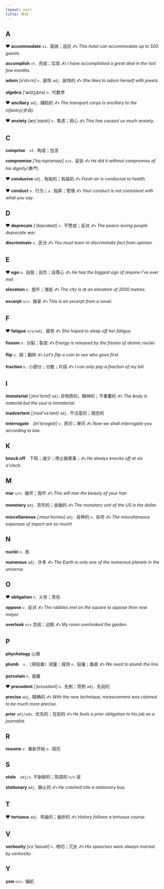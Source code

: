 ```yaml
---
layout: post
title: 单词
---
```


## A
♥ **accommodate** `vi.` 容纳；适应 ✍ *This hotel can accommodate up to 500 guests.*

**accomplish** `vt.` 完成；实现 ✍ *I have accomplished a great deal in the last few months.*

**adorn** *[ə'dɔːrn]* `v.` 装饰 `adj.` 装饰的 ✍ *She likes to adorn herself with jewels.*

**algebra** *['ældʒɪbrə]* `n.` 代数学

♥ **ancillary** `adj.` 辅助的 ✍ *The transport corps is ancillary to the infantry(步兵).*

♥ **anxiety** *[æŋ'zaɪəti]* `n.` 焦虑；担心 ✍ *This has caused us much anxiety.*





## C
**comprise**　`vt.` 构成；包含

**compromise** *['kɑːmprəmaɪz]* `n/v.` 妥协 ✍ *He did it without compromise of his dignity(尊严).* 

♥ **conducive** `adj.` 有助的；有益的 ✍ *Fresh air is conducive to health.*

♥ **conduct** `n.` 行为；`v.` 指挥；管理 ✍ *Your conduct is not consistent with what you say.*



## D
♥ **deprecate** *['deprəkeɪt]* `v.` 不赞成；反对 ✍ *The peace-loving people deprecate war.*

**discriminate** `v.` 区分 ✍ *You must learn to discriminate fact from opinion.*



## E
♥ **ego** `n.` 自我；自负；自尊心 ✍ *He has the biggest ego of anyone I've ever met.*

**elevation** `n.` 提升；海拔 ✍ *The city is at an elevation of 2000 metres.*

**excerpt**  `n/v.` 摘录 ✍ *This is an excerpt from a novel.* 

## F
♥ **fatigue** `n/v/adj.` 疲劳 ✍ *She hoped to sleep off her fatigue.*

**fission** `n.` 分裂；裂变 ✍  *Energy is released by the fission of atomic nuclei.*

**flip** `v.` 掷；翻转 ✍ *Let's flip a coin to see who goes first.* 

**fraction** `n.` 小部分；分数；片段 ✍ *I can only pay a fraction of my bill.*



## I
**immaterial** *[ˌɪmə'tɪriəl]* `adj.`非物质的，精神的；不重要的 ✍ *The body is material but the soul is immaterial.*

**inadvertent** *[ˌɪnəd'vɜːtənt]* `adj.` 不注意的；疏忽的

**interrogate**　*[ɪn'terəɡeɪt]* `v.` 质问；审问  ✍ *Now we shall interrogate you according to law.*



## K
**knock off**　下班；减少；停止做某事；✍ *He always knocks off at six o'clock.*



## M
**mar** `v/n.` 破坏；毁坏 ✍ *This will mar the beauty of your hair.*

**monetary** `adj.` 货币的；金融的 ✍ *The monetary unit of the US is the dollar.*

**miscellaneous** *[ˌmɪsə'leɪniəs]* `adj.` 各种的 `n.` 杂项 ✍ *The miscellaneous expenses of import are so much!* 



## N

**nuclei** `n.` 核

**numerous**  `adj.` 许多 ✍ *The Earth is only one of the numerous planets in the universe.*



## O

♥ **obligation** `n.` 义务；责任

**oppose** `v.` 反对 ✍ *The rabbles met on the square to oppose their new mayor.*

**overlook** `n/v` 忽视；远眺 ✍ *My room overlooked the garden.*



## P

**phychology** 心理

**plumb**　`v.`（用铅垂）测量；探测 `n.` 铅锤；垂直 ✍ *We need to plumb the line.*

**porcelain** `n.` 瓷器

♥ **precedent** *['presɪdənt]*  `n.` 先例；惯例 `adj.` 先前的

**precise** `adj.` 精确的 ✍ *With the new technique, measurement was claimed to be much more precise.*

**prior** `adj/adv.` 优先的；在前的 ✍ *He feels a prior obligation to his job as a journalist.*



## R

**resume** `v.` 重新开始 `n.` 简历



## S

**stale**　`adj/v`. 不新鲜的；陈腐的 `n/v` 尿

**stationary** `adj.` 静止的 ✍ *He crashed into a stationary bus.*



## T

♥ **tortuous** `adj.` 弯曲的；曲折的 ✍ *History follows a tortuous course.*



## V

**verbosity** *[vɜː'bɒsəti]* `n.` 唠叨；冗长 ✍ *His speeches were always marred by verbosity.*



## Y

**yaw** `n/v.` 偏航